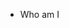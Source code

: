 - Who am I

<!---
tetwyl/tetwyl is a ✨ special ✨ repository because its `README.md` (this file) appears on your GitHub profile.
You can click the Preview link to take a look at your changes.
--->
